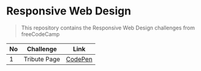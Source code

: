 # Responsive Web Design
> This repository contains the Responsive Web Design challenges from freeCodeCamp

| No | Challenge | Link |
|----|-----------|------|
| 1 | Tribute Page | [CodePen](https://codepen.io/johndoddy/full/YmObzj)
